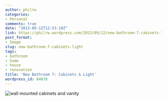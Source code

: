 ```yaml
---
author: philrw
categories:
- Personal
comments: true
date: "2013-09-12T12:53:10Z"
link: https://philrw.wordpress.com/2013/09/12/new-bathroom-7-cabinets-light/
post_format:
- Image
slug: new-bathroom-7-cabinets-light
tags:
- bathroom
- home
- house
- renovation
title: 'New Bathroom 7: Cabinets & Light'
wordpress_id: 84878
---
```


![wall mounted cabinets and vanity](/images/2013-09-12-05.33.311.jpg)
